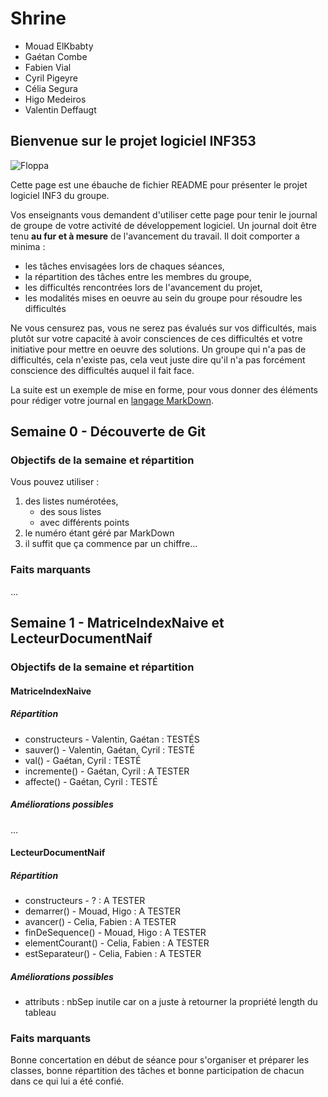 # Shrine #

* Mouad ElKbabty
* Gaétan Combe
* Fabien Vial
* Cyril Pigeyre
* Célia Segura
* Higo Medeiros
* Valentin Deffaugt

## Bienvenue sur le projet logiciel INF353

![Floppa](https://i.imgur.com/sW754gk.jpg)

Cette page est une ébauche de fichier README pour présenter le projet logiciel INF3 du groupe.

Vos enseignants vous demandent d'utiliser cette page pour tenir le journal de groupe de votre activité de développement logiciel. 
Un journal doit être tenu **au fur et à mesure** de l'avancement du travail. Il doit comporter a minima :

* les tâches envisagées lors de chaques séances, 
* la répartition des tâches entre les membres du groupe, 
* les difficultés rencontrées lors de l'avancement du projet,
* les modalités mises en oeuvre au sein du groupe pour résoudre les difficultés

Ne vous censurez pas, vous ne serez pas évalués sur vos difficultés, mais plutôt sur votre capacité à avoir consciences de ces difficultés et votre initiative pour mettre en oeuvre des solutions. Un groupe qui n'a pas de difficultés, cela n'existe pas, cela veut juste dire qu'il n'a pas forcément conscience des difficultés auquel il fait face.

La suite est un exemple de mise en forme, pour vous donner des éléments pour rédiger votre journal en [langage MarkDown](https://github.com/adam-p/markdown-here/wiki/Markdown-Cheatsheet).

## Semaine 0 - Découverte de Git

### Objectifs de la semaine et répartition

Vous pouvez utiliser :

1. des listes numérotées, 
    * des sous listes
    * avec différents points
1. le numéro étant géré par MarkDown
2. il suffit que ça commence par un chiffre...

### Faits marquants

...

## Semaine 1 - MatriceIndexNaive et LecteurDocumentNaif

### Objectifs de la semaine et répartition

#### MatriceIndexNaive

##### Répartition

- constructeurs - Valentin, Gaétan : TESTÉS
- sauver() - Valentin, Gaétan, Cyril : TESTÉ
- val() - Gaétan, Cyril : TESTÉ
- incremente() - Gaétan, Cyril : A TESTER
- affecte() - Gaétan, Cyril : TESTÉ

##### Améliorations possibles

...

#### LecteurDocumentNaif

##### Répartition

- constructeurs - ? : A TESTER
- demarrer() - Mouad, Higo : A TESTER
- avancer() - Celia, Fabien : A TESTER
- finDeSequence() - Mouad, Higo : A TESTER
- elementCourant() - Celia, Fabien : A TESTER
- estSeparateur() - Celia, Fabien : A TESTER

##### Améliorations possibles

- attributs : nbSep inutile car on a juste à retourner la propriété length du tableau

### Faits marquants

Bonne concertation en début de séance pour s'organiser et préparer les classes, bonne répartition des tâches et bonne participation de chacun dans ce qui lui a été confié.

